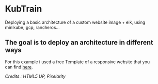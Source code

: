# KubTrain
Deploying a basic architecture of a custom website image + elk, using minikube, gcp, rancheros...
## The goal is to deploy an architecture in different ways
For this example i used a free Template of a responsive website that you can find [here](https://onepagelove.com/ethereal).

*Credits :  HTML5 UP, Pixelarity*
